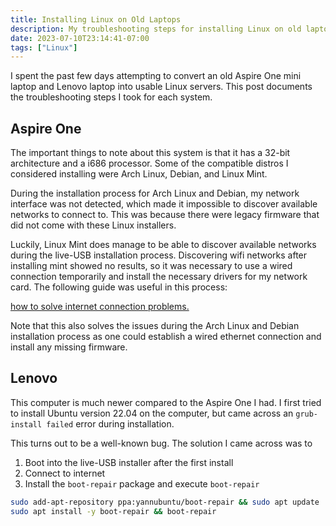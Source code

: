 ```yaml
---
title: Installing Linux on Old Laptops
description: My troubleshooting steps for installing Linux on old laptops.
date: 2023-07-10T23:14:41-07:00
tags: ["Linux"]
---
```


I spent the past few days attempting to convert
an old Aspire One mini laptop and Lenovo laptop into usable Linux servers.
This post documents the troubleshooting steps I took for each system.

## Aspire One

The important things to note about this system is that it has a 32-bit architecture and a i686 processor.
Some of the compatible distros I considered installing were Arch Linux, Debian, and Linux Mint.

During the installation process for Arch Linux and Debian,
my network interface was not detected, which made it impossible
to discover available networks to connect to.
This was because there were legacy firmware that did not come with these Linux installers.

Luckily, Linux Mint does manage to be able to discover available networks
during the live-USB installation process.
Discovering wifi networks after installing mint showed no results,
so it was necessary to use a wired connection temporarily and
install the necessary drivers for my network card.
The following guide was useful in this process:

[how to solve internet connection problems.](https://easylinuxtipsproject.blogspot.com/p/internet.html#ID1.2)

Note that this also solves the issues during the Arch Linux and Debian
installation process as one could establish a wired ethernet connection
and install any missing firmware.

## Lenovo

This computer is much newer compared to the Aspire One I had.
I first tried to install Ubuntu version 22.04 on the computer,
but came across an `grub-install failed` error during installation.

This turns out to be a well-known bug.
The solution I came across was to

1. Boot into the live-USB installer after the first install
2. Connect to internet
3. Install the `boot-repair` package and execute `boot-repair`

```sh
sudo add-apt-repository ppa:yannubuntu/boot-repair && sudo apt update
sudo apt install -y boot-repair && boot-repair
```

